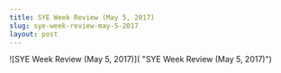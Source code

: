 ```yaml
---
title: SYE Week Review (May 5, 2017)
slug: sye-week-review-may-5-2017
layout: post
---
```


![SYE Week Review (May 5, 2017)]( "SYE Week Review (May 5, 2017)")
